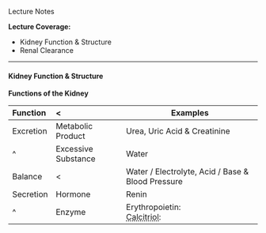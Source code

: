Lecture Notes

**Lecture Coverage:**
- Kidney Function & Structure
- Renal Clearance

---
#### **Kidney Function & Structure**
**Functions of the Kidney**

| Function  | <                   | Examples                                                                        |
| :-------- | :------------------ | ------------------------------------------------------------------------------- |
| Excretion | Metabolic Product   | Urea, Uric Acid & Creatinine                                                    |
| ^         | Excessive Substance | Water                                                                           |
| Balance   | <                   | Water / Electrolyte, Acid / Base & Blood Pressure                               |
| Secretion | Hormone             | Renin                                                                           |
| ^         | Enzyme              | Erythropoietin: <br><abbr Title="1,25-Dihydroxyl-Vitamin D3">Calcitriol</abbr>: |

